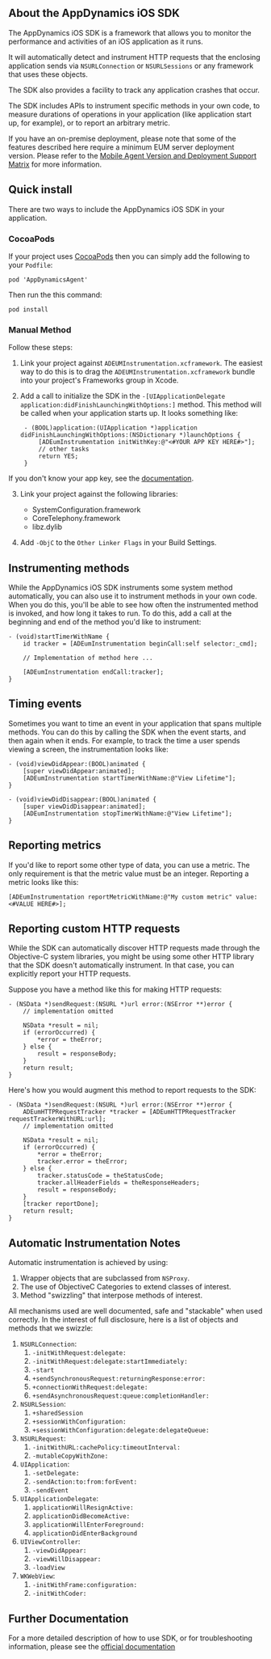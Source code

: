 ## About the AppDynamics iOS SDK

The AppDynamics iOS SDK is a framework that allows you to monitor the
performance and activities of an iOS application as it runs.

It will automatically detect and instrument HTTP requests that the
enclosing application sends via `NSURLConnection` or `NSURLSessions`
or any framework that uses these objects.

The SDK also provides a facility to track any application crashes that
occur.

The SDK includes APIs to instrument specific methods in your own code,
to measure durations of operations in your application (like
application start up, for example), or to report an arbitrary metric.

If you have an on-premise deployment, please note that some of the
features described here require a minimum EUM server deployment version.
Please refer to the [Mobile Agent Version and Deployment Support Matrix](https://docs.appdynamics.com/display/latest/Mobile+Agent+Version+and+Deployment+Support+Matrix)
for more information.

## Quick install
There are two ways to include the AppDynamics iOS SDK in your
application.

### CocoaPods
If your project uses [CocoaPods](https://cocoapods.org/) then you can simply add the
following to your `Podfile`:

```
pod 'AppDynamicsAgent'
```

Then run the this command:

```
pod install
```

### Manual Method
Follow these steps:

1. Link your project against `ADEUMInstrumentation.xcframework`. The
   easiest way to do this is to drag the
   `ADEUMInstrumentation.xcframework` bundle into your project's
   Frameworks group in Xcode.

2. Add a call to initialize the SDK in the
   `-[UIApplicationDelegate application:didFinishLaunchingWithOptions:]`
   method. This method will be called when your application starts
   up. It looks something like:

        - (BOOL)application:(UIApplication *)application didFinishLaunchingWithOptions:(NSDictionary *)launchOptions {
            [ADEumInstrumentation initWithKey:@"<#YOUR APP KEY HERE#>"];
            // other tasks
            return YES;
        }
If you don't know your app key, see the [documentation][docs].

3. Link your project against the following libraries:
   - SystemConfiguration.framework
   - CoreTelephony.framework
   - libz.dylib

4. Add `-ObjC` to the `Other Linker Flags` in your Build Settings.

## Instrumenting methods
While the AppDynamics iOS SDK instruments some system method
automatically, you can also use it to instrument methods in your own
code. When you do this, you'll be able to see how often the
instrumented method is invoked, and how long it takes to run. To do
this, add a call at the beginning and end of the method you'd like to
instrument:

```
- (void)startTimerWithName {
    id tracker = [ADEumInstrumentation beginCall:self selector:_cmd];

    // Implementation of method here ...

    [ADEumInstrumentation endCall:tracker];
}
```

## Timing events
Sometimes you want to time an event in your application that spans
multiple methods. You can do this by calling the SDK when the event
starts, and then again when it ends. For example, to track the time a
user spends viewing a screen, the instrumentation looks like:

```
- (void)viewDidAppear:(BOOL)animated {
    [super viewDidAppear:animated];
    [ADEumInstrumentation startTimerWithName:@"View Lifetime"];
}

- (void)viewDidDisappear:(BOOL)animated {
    [super viewDidDisappear:animated];
    [ADEumInstrumentation stopTimerWithName:@"View Lifetime"];
}
```

## Reporting metrics
If you'd like to report some other type of data, you can use a
metric. The only requirement is that the metric value must be an
integer. Reporting a metric looks like this:

```
[ADEumInstrumentation reportMetricWithName:@"My custom metric" value:<#VALUE HERE#>];
```

## Reporting custom HTTP requests
While the SDK can automatically discover HTTP requests made through
the Objective-C system libraries, you might be using some other HTTP
library that the SDK doesn't automatically instrument. In that case,
you can explicitly report your HTTP requests.

Suppose you have a method like this for making HTTP requests:

```
- (NSData *)sendRequest:(NSURL *)url error:(NSError **)error {
    // implementation omitted

    NSData *result = nil;
    if (errorOccurred) {
        *error = theError;
    } else {
        result = responseBody;
    }
    return result;
}
```

Here's how you would augment this method to report requests to the SDK:

```
- (NSData *)sendRequest:(NSURL *)url error:(NSError **)error {
    ADEumHTTPRequestTracker *tracker = [ADEumHTTPRequestTracker requestTrackerWithURL:url];
    // implementation omitted

    NSData *result = nil;
    if (errorOccurred) {
        *error = theError;
        tracker.error = theError;
    } else {
        tracker.statusCode = theStatusCode;
        tracker.allHeaderFields = theResponseHeaders;
        result = responseBody;
    }
    [tracker reportDone];
    return result;
}
```

## Automatic Instrumentation Notes
Automatic instrumentation is achieved by using:

1. Wrapper objects that are subclassed from `NSProxy`.
1. The use of ObjectiveC Categories to extend classes of interest.
1. Method "swizzling" that interpose methods of interest.

All mechanisms used are well documented, safe and "stackable" when
used correctly. In the interest of full disclosure, here is a list of
objects and methods that we swizzle:

1. `NSURLConnection`:
   1. `-initWithRequest:delegate:`
   1. `-initWithRequest:delegate:startImmediately:`
   1. `-start`
   1. `+sendSynchronousRequest:returningResponse:error:`
   1. `+connectionWithRequest:delegate:`
   1. `+sendAsynchronousRequest:queue:completionHandler:`
1. `NSURLSession`:
   1. `+sharedSession`
   1. `+sessionWithConfiguration:`
   1. `+sessionWithConfiguration:delegate:delegateQueue:`
1. `NSURLRequest`:
   1. `-initWithURL:cachePolicy:timeoutInterval:`
   1. `-mutableCopyWithZone:`
1. `UIApplication`:
   1. `-setDelegate:`
   1. `-sendAction:to:from:forEvent:`
   1. `-sendEvent`
1. `UIApplicationDelegate`:
   1. `applicationWillResignActive:`
   1. `applicationDidBecomeActive:`
   1. `applicationWillEnterForeground:`
   1. `applicationDidEnterBackground`
1. `UIViewController`:
   1. `-viewDidAppear:`
   1. `-viewWillDisappear:`
   1. `-loadView`
1. `WKWebView`:
   1. `-initWithFrame:configuration:`
   1. `-initWithCoder:`

## Further Documentation

For a more detailed description of how to use SDK, or for
troubleshooting information, please see the
[official documentation][docs]

[docs]: http://docs.appdynamics.com/ "AppDynamics Documentation"
